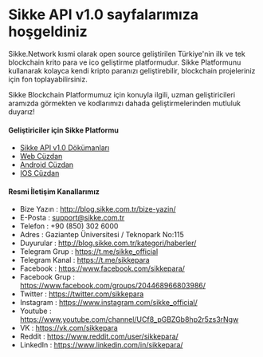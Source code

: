 # Sikke API v1.0 sayfalarımıza hoşgeldiniz

Sikke.Network kısmi olarak open source geliştirilen Türkiye'nin ilk ve tek blockchain krito para ve ico geliştirme platformudur.
Sikke Platformunu kullanarak  kolayca kendi kripto paranızı geliştirebilir, blockchain projeleriniz için fon toplayabilirsiniz.

Sikke Blockchain Platformumuz için konuyla ilgili, uzman geliştiricileri aramızda görmekten ve kodlarımızı dahada geliştirmelerinden mutluluk duyarız!

#### Geliştiriciler için Sikke Platformu
* [Sikke API v1.0 Dökümanları](https://github.com/sikke-official/sikke-api/wiki/Sikke-API-v1.0)
* [Web Cüzdan](https://github.com/sikke-official/web-wallet)
* [Android Cüzdan](https://github.com/sikke-official/android-wallet)
* [IOS Cüzdan](https://github.com/sikke-official/ios-wallet)

#### Resmi İletişim Kanallarımız
- Bize Yazın :	http://blog.sikke.com.tr/bize-yazin/
- E-Posta	: support@sikke.com.tr
- Telefon	: +90 (850) 302 6000
- Adres	: Gaziantep Üniversitesi / Teknopark  No:115
- Duyurular :	http://blog.sikke.com.tr/kategori/haberler/
- Telegram Grup :	https://t.me/sikke_official
- Telegram Kanal :	https://t.me/sikkepara
- Facebook :	https://www.facebook.com/sikkepara/
- Facebook Grup : 	https://www.facebook.com/groups/204468966803986/
- Twitter	: https://twitter.com/sikkepara
- Instagram	: https://www.instagram.com/sikke_official/
- Youtube	: https://www.youtube.com/channel/UCf8_pGBZGb8hp2r5zs3rNgw
- VK :	https://vk.com/sikkepara
- Reddit : https://www.reddit.com/user/sikkepara/
- LinkedIn : https://www.linkedin.com/in/sikkepara/
